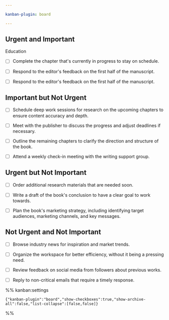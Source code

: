 ```yaml
---

kanban-plugin: board

---
```


## Urgent and Important

Education

- [ ] Complete the chapter that's currently in progress to stay on schedule.
- [ ] Respond to the editor's feedback on the first half of the manuscript.
- [ ] Respond to the editor's feedback on the first half of the manuscript.



## Important but Not Urgent

- [ ] Schedule deep work sessions for research on the upcoming chapters to ensure content accuracy and depth.
- [ ] Meet with the publisher to discuss the progress and adjust deadlines if necessary.
- [ ] Outline the remaining chapters to clarify the direction and structure of the book.
- [ ] Attend a weekly check-in meeting with the writing support group.


## Urgent but Not Important

- [ ] Order additional research materials that are needed soon.
- [ ] Write a draft of the book's conclusion to have a clear goal to work towards.
- [ ] Plan the book's marketing strategy, including identifying target audiences, marketing channels, and key messages.


## Not Urgent and Not Important

- [ ] Browse industry news for inspiration and market trends.
- [ ] Organize the workspace for better efficiency, without it being a pressing need.
- [ ] Review feedback on social media from followers about previous works.
- [ ] Reply to non-critical emails that require a timely response.




%% kanban:settings
```
{"kanban-plugin":"board","show-checkboxes":true,"show-archive-all":false,"list-collapse":[false,false]}
```
%%
